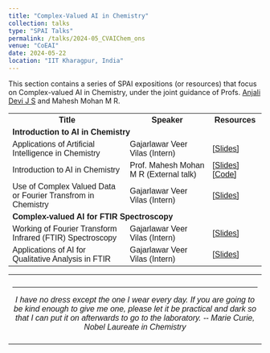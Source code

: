 ```yaml
---
title: "Complex-Valued AI in Chemistry" 
collection: talks
type: "SPAI Talks"
permalink: /talks/2024-05_CVAIChem_ons
venue: "CoEAI"
date: 2024-05-22
location: "IIT Kharagpur, India"
---
```

<p style="text-align:left;">
   This section contains a series of SPAI expositions (or resources) that focus on Complex-valued AI in Chemistry, under the joint guidance of  Profs.  <a href="https://www.kannuruniversity.ac.in/en/academics/campus/all-departments/department-of-chemistry/people/faculty/dr-anjali-devi-j-s/">Anjali Devi J S</a> and Mahesh Mohan M R. 
</p>
<html>
<head>
<style>
table {
  font-family: arial, sans-serif;
  border-collapse: collapse;
  width: 100%;
}
   
td[colspan]:not([colspan="1"]) {
    text-align: center;
}

td, th {
  border: 1px solid #dddddd;
  text-align: left;
  padding: 8px;
}

tr:nth-child(even) {
  background-color: #dddddd;
}
</style>
</head>
<body>

<table>
  <tr>
    <th>Title</th>
    <th>Speaker</th>
    <th>Resources</th>
  </tr>
   <tr>
    <td colspan="3"><b>Introduction to AI in Chemistry</b></td>
  </tr>
  <tr>
    <td>Applications of Artificial Intelligence in Chemistry</td>
    <td>Gajarlawar Veer Vilas (Intern)</td>
    <td><a href="./../files/AI_Chem_Intro_ons.pdf">&#91;Slides&#93;</a></td>
  </tr>
   <tr>
    <td>Introduction to AI in Chemistry</td>
    <td>Prof. Mahesh Mohan M R (External talk)</td>
    <td><a href="https://docs.google.com/presentation/d/12ADzCK7ilVUMUSfp5FPr9bn8Dte5rPKf9uGVSEZZSvI/edit?usp=sharing">&#91;Slides&#93;</a>
     <a href="https://drive.google.com/drive/folders/1YGLtKzn3rYqXOcBymEac3LWsVdoT8t7d?usp=sharing">&#91;Code&#93;</a></td>
  </tr>
    <tr>
    <td>Use of Complex Valued Data or Fourier Transfrom in Chemistry</td>
    <td>Gajarlawar Veer Vilas (Intern)</td>
    <td><a href="https://drive.google.com/file/d/1C2u_Xr071NBwrWlZGMrwC3s2-5ibWdZ-/view?usp=sharing">&#91;Slides&#93;</a></td>
  </tr>
   <tr>
    <td colspan="3"><b>Complex-valued AI for FTIR Spectroscopy</b></td>
  </tr>
    <tr>
    <td>Working of Fourier Transform Infrared (FTIR) Spectroscopy </td>
    <td>Gajarlawar Veer Vilas (Intern)</td>
    <td><a href="https://drive.google.com/file/d/1GL6TabRlMbL-FqGIcV3oDqNUGK5NLPC0/view?usp=sharing">&#91;Slides&#93;</a></td>
  </tr>
    <tr>
    <td>Applications of AI for Qualitative Analysis in FTIR</td>
    <td>Gajarlawar Veer Vilas (Intern)</td>
    <td><a href="https://drive.google.com/file/d/1zk9r3DhxSTO-dBot7Gjddq3JqnBqH5y3/view?usp=sharing">&#91;Slides&#93;</a></td>
  </tr>
   
</table>

</body>
</html>

 <table style="width:100%;border:0px;border-spacing:0px;border-collapse:collapse;margin-right:auto;margin-left:auto;"><tbody>
            <tr>
            <td style="padding:8px;width:100%;vertical-align:middle;border:0px">
                 <p>
<hr>
<center>
<i>I have no dress except the one I wear every day. If you are going to be kind enough to give me one, please let it be practical and dark so that I can put it on afterwards to go to the laboratory. -- Marie Curie, Nobel Laureate in Chemistry </i>

</center>
              </p>
            </td>
          </tr>

</tbody></table>

